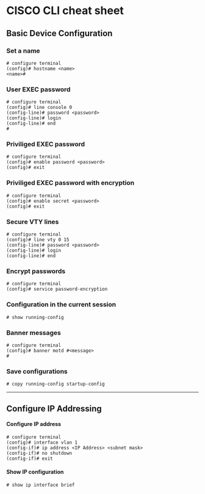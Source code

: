 # CISCO CLI  cheat sheet

## Basic Device Configuration

### Set a name
```
# configure terminal
(config)# hostname <name>
<name>#
```

### User EXEC password
```
# configure terminal
(config)# line console 0
(config-line)# password <password>
(config-line)# login
(config-line)# end
#
```

### Priviliged EXEC password
```
# configure terminal
(config)# enable password <password>
(config)# exit
```

### Priviliged EXEC password with encryption
```
# configure terminal
(config)# enable secret <password>
(config)# exit
```

### Secure VTY lines
```
# configure terminal
(config)# line vty 0 15
(config-line)# password <password>
(config-line)# login
(config-line)# end
```

### Encrypt passwords
```
# configure terminal
(config)# service password-encryption
```

### Configuration in the current session
```
# show running-config
```

### Banner messages
```
# configure terminal
(config)# banner motd #<message>
#
```

### Save configurations
```
# copy running-config startup-config
```
---

## Configure IP Addressing

#### Configure IP address
```
# configure terminal
(config)# interface vlan 1
(config-if)# ip address <IP Address> <subnet mask>
(config-if)# no shutdown
(config-if)# exit
```

#### Show IP configuration
```
# show ip interface brief
```
